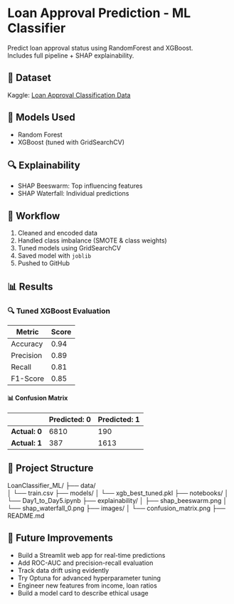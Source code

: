 
# Loan Approval Prediction - ML Classifier

Predict loan approval status using RandomForest and XGBoost.  
Includes full pipeline + SHAP explainability.

## 📌 Dataset
Kaggle: [Loan Approval Classification Data](https://www.kaggle.com/datasets/taweilo/loan-approval-classification-data)

## 🧪 Models Used
- Random Forest
- XGBoost (tuned with GridSearchCV)

## 🔍 Explainability
- SHAP Beeswarm: Top influencing features
- SHAP Waterfall: Individual predictions

## 🧼 Workflow
1. Cleaned and encoded data
2. Handled class imbalance (SMOTE & class weights)
3. Tuned models using GridSearchCV
4. Saved model with `joblib`
5. Pushed to GitHub

## 📊 Results
### 🔍 Tuned XGBoost Evaluation

| Metric     | Score |
|------------|-------|
| Accuracy   | 0.94  |
| Precision  | 0.89  |
| Recall     | 0.81  |
| F1-Score   | 0.85  |

#### 📊 Confusion Matrix

|                | Predicted: 0 | Predicted: 1 |
|----------------|--------------|--------------|
| **Actual: 0**  | 6810         | 190          |
| **Actual: 1**  | 387          | 1613         |


## 📁 Project Structure

LoanClassifier_ML/
├── data/                      
│   └── train.csv
├── models/
│   └── xgb_best_tuned.pkl
├── notebooks/
│   └── Day1_to_Day5.ipynb
├── explainability/
│   ├── shap_beeswarm.png
│   └── shap_waterfall_0.png
├── images/
│   └── confusion_matrix.png
├── README.md



## 🔮 Future Improvements
- Build a Streamlit web app for real-time predictions
- Add ROC-AUC and precision-recall evaluation
- Track data drift using evidently
- Try Optuna for advanced hyperparameter tuning
- Engineer new features from income, loan ratios
- Build a model card to describe ethical usage
